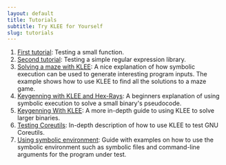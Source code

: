 ```yaml
---
layout: default
title: Tutorials
subtitle: Try KLEE for Yourself
slug: tutorials
---
```


1. [First tutorial]({{site.baseurl}}/tutorials/testing-function/): Testing a small function.
2. [Second tutorial]({{site.baseurl}}/tutorials/testing-regex/): Testing a simple regular expression library.
3. [Solving a maze with KLEE](http://feliam.wordpress.com/2010/10/07/the-symbolic-maze/): A nice explanation of how symbolic execution can be used to generate interesting program inputs. The example shows how to use KLEE to find all the solutions to a maze game.
4. [Keygenning with KLEE and Hex-Rays](https://gitlab.com/Manouchehri/Matryoshka-Stage-2/blob/master/stage2.md): A beginners explanation of using symbolic execution to solve a small binary's pseudocode.
5. [Keygenning With KLEE](https://doar-e.github.io/blog/2015/08/18/keygenning-with-klee/): A more in-depth guide to using KLEE to solve larger binaries.
6. [Testing Coreutils]({{site.baseurl}}/tutorials/testing-coreutils/): In-depth description of how to use KLEE to test GNU Coreutils.
7. [Using symbolic environment]({{site.baseurl}}/tutorials/using-symbolic/): Guide with examples on how to use the symbolic environment such as symbolic files and command-line arguments for the program under test.